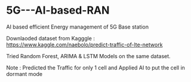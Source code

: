 # 5G---AI-based-RAN
AI based efficient Energy management of 5G Base station

Downlaoded dataset from Kagggle : https://www.kaggle.com/naebolo/predict-traffic-of-lte-network

Tried Random Forest, ARIMA & LSTM Models on the same dataset.

Note : Predicted the Traffic for only 1 cell and Applied AI to put the cell in dormant mode 
